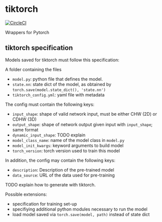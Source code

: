 # tiktorch
[![CircleCI](https://circleci.com/gh/ilastik/tiktorch.svg?style=svg)](https://circleci.com/gh/ilastik/tiktorch)

Wrappers for Pytorch

## tiktorch specification

Models saved for tiktorch must follow this specification:

A folder containing the files

- `model.py`: python file that defines the model.
- `state.nn`: state dict of the model, as obtained by `torch.save(model.state_dict(), 'state.nn')`
- `tiktorch_config.yml`: yaml file with metadata

The config must contain the following keys:

- `input_shape`: shape of valid network input, must be either CHW (2D) or CDHW (3D)
- `output_shape`: shape of network output given input with `input_shape`; same format
- `dynamic_input_shape`: TODO explain
- `model_class_name`: name of the model class in `model.py`
- `model_init_kwargs`: keyword arguments to build model
- `torch_version`: torch version used to train this model

In addition, the config may contain the following keys:

- `description`: Description of the pre-trained model
- `data_source`: URL of the data used for pre-training

TODO explain how to generate with tiktorch.

Possible extensions:

- specification for training set-up
- specifiying additional python modules necessary to run the model
- load model saved via `torch.save(model, path)` instead of state dict
